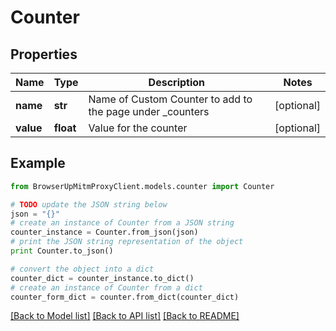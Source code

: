 # Counter


## Properties
Name | Type | Description | Notes
------------ | ------------- | ------------- | -------------
**name** | **str** | Name of Custom Counter to add to the page under _counters | [optional] 
**value** | **float** | Value for the counter | [optional] 

## Example

```python
from BrowserUpMitmProxyClient.models.counter import Counter

# TODO update the JSON string below
json = "{}"
# create an instance of Counter from a JSON string
counter_instance = Counter.from_json(json)
# print the JSON string representation of the object
print Counter.to_json()

# convert the object into a dict
counter_dict = counter_instance.to_dict()
# create an instance of Counter from a dict
counter_form_dict = counter.from_dict(counter_dict)
```
[[Back to Model list]](../README.md#documentation-for-models) [[Back to API list]](../README.md#documentation-for-api-endpoints) [[Back to README]](../README.md)


